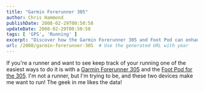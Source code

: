 ```yaml
---
title: "Garmin Forerunner 305"
author: Chris Hammond
publishDate: 2008-02-29T00:50:58
updateDate: 2008-02-29T00:50:58
tags: [ 'GPS', 'Running' ]
excerpt: "Discover how the Garmin Forerunner 305 and Foot Pod can enhance your running experience with insightful data tracking, motivating even non-runners to hit the track."
url: /2008/garmin-forerunner-305  # Use the generated URL with year
---
```

<p>If you're a runner and want to see keep track of your running one of the easiest ways to do it is with a <a class="" href="https://www.amazon.com/gp/product/B000E3XPYQ?ie=UTF8&amp;tag=chrishammondc-20&amp;linkCode=xm2&amp;camp=1789&amp;creativeASIN=B000E3XPYQ" mce_href="https://www.amazon.com/gp/product/B000E3XPYQ?ie=UTF8&amp;tag=chrishammondc-20&amp;linkCode=xm2&amp;camp=1789&amp;creativeASIN=B000E3XPYQ">Garmin Forerunner 305</a> and the <a class="" href="https://www.amazon.com/gp/product/B000HZDNZ2?ie=UTF8&amp;tag=chrishammondc-20&amp;linkCode=xm2&amp;camp=1789&amp;creativeASIN=B000HZDNZ2" mce_href="https://www.amazon.com/gp/product/B000HZDNZ2?ie=UTF8&amp;tag=chrishammondc-20&amp;linkCode=xm2&amp;camp=1789&amp;creativeASIN=B000HZDNZ2">Foot Pod for the 305</a>. I'm not a runner, but I'm trying to be, and these two devices make me want to run! The geek in me likes the data!</p>


